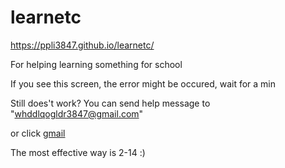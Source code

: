 # learnetc

https://ppli3847.github.io/learnetc/

For helping learning something for school

If you see this screen, the error might be occured, wait for a min

Still does't work? You can send help message to "whddlqogldr3847@gmail.com"

or click
[gmail](https://mail.google.com/mail/u/0/?tab=rm&ogbl#inbox?compose=GTvVlcSHxTmHRnfCNSzhrXpLqlJBJCNdkJvFcfbRTNtvXxWGxRjMPglTbJBNHRWWglsttmDQNGlSM)

The most effective way is 2-14 :)

